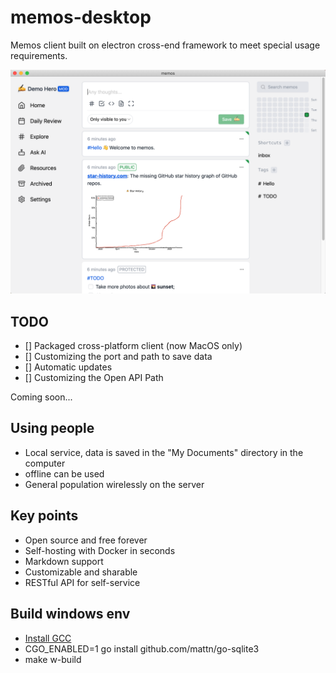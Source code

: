 # memos-desktop

Memos client built on electron cross-end framework to meet special usage requirements.

![demo](./docs/layout.png)

## TODO
- [] Packaged cross-platform client (now MacOS only)
- [] Customizing the port and path to save data
- [] Automatic updates
- [] Customizing the Open API Path

Coming soon...

## Using people
- Local service, data is saved in the "My Documents" directory in the computer
- offline can be used
- General population wirelessly on the server

## Key points

- Open source and free forever
- Self-hosting with Docker in seconds
- Markdown support
- Customizable and sharable
- RESTful API for self-service

## Build windows env

- [Install GCC](https://jmeubank.github.io/tdm-gcc/articles/2021-05/10.3.0-release)
- CGO_ENABLED=1 go install github.com/mattn/go-sqlite3
- make w-build